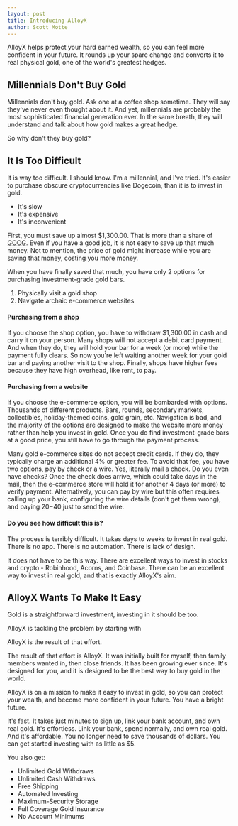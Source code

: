 ```yaml
---
layout: post
title: Introducing AlloyX
author: Scott Motte
---
```


AlloyX helps protect your hard earned wealth, so you can feel more confident in your future. It rounds up your spare change and converts it to real physical gold, one of the world's greatest hedges.

## Millennials Don't Buy Gold

Millennials don't buy gold. Ask one at a coffee shop sometime. They will say they've never even thought about it. And yet, millennials are probably the most sophisticated financial generation ever. In the same breath, they will understand and talk about how gold makes a great hedge.

So why don't they buy gold?

## It Is Too Difficult

It is way too difficult. I should know. I'm a millennial, and I've tried. It's easier to purchase obscure cryptocurrencies like Dogecoin, than it is to invest in gold.

* It's slow
* It's expensive
* It's inconvenient

First, you must save up almost $1,300.00. That is more than a share of <a href="https://www.google.com/search?biw=1089&bih=679&tbm=fin&ei=EeXPW6DFHMW5kwXrwIKIBQ&q=NASDAQ%3A+GOOG&oq=NASDAQ%3A+GOOG&gs_l=finance-immersive.3..81i8k1l2.2403.2790.0.3012.4.4.0.0.0.0.193.193.0j1.1.0....0...1c.1.64.finance-immersive..3.1.193....0.azaMkhfqjX8#scso=_FeXPW8mXGcWckwXazLzIBQ1:0" target="_blank">GOOG</a>. Even if you have a good job, it is not easy to save up that much money. Not to mention, the price of gold might increase while you are saving that money, costing you more money.

When you have finally saved that much, you have only 2 options for purchasing investment-grade gold bars.

1. Physically visit a gold shop
2. Navigate archaic e-commerce websites

#### Purchasing from a shop

If you choose the shop option, you have to withdraw $1,300.00 in cash and carry it on your person. Many shops will not accept a debit card payment. And when they do, they will hold your bar for a week (or more) while the payment fully clears. So now you're left waiting another week for your gold bar and paying another visit to the shop. Finally, shops have higher fees because they have high overhead, like rent, to pay.

#### Purchasing from a website

If you choose the e-commerce option, you will be bombarded with options. Thousands of different products. Bars, rounds, secondary markets, collectibles, holiday-themed coins, gold grain, etc. Navigation is bad, and the majority of the options are designed to make the website more money rather than help you invest in gold. Once you do find investment-grade bars at a good price, you still have to go through the payment process. 

Many gold e-commerce sites do not accept credit cards. If they do, they typically charge an additional 4% or greater fee. To avoid that fee, you have two options, pay by check or a wire. Yes, literally mail a check. Do you even have checks? Once the check does arrive, which could take days in the mail, then the e-commerce store will hold it for another 4 days (or more) to verify payment. Alternatively, you can pay by wire but this often requires calling up your bank, configuring the wire details (don't get them wrong), and paying $20-$40 just to send the wire.

#### Do you see how difficult this is?

The process is terribly difficult. It takes days to weeks to invest in real gold. There is no app. There is no automation. There is lack of design.

It does not have to be this way. There are excellent ways to invest in stocks and crypto - Robinhood, Acorns, and Coinbase. There can be an excellent way to invest in real gold, and that is exactly AlloyX's aim.

## AlloyX Wants To Make It Easy

Gold is a straightforward investment, investing in it should be too.

AlloyX is tackling the problem by starting with 

AlloyX is the result of that effort. 

The result of that effort is AlloyX. It was initially built for myself, then family members wanted in, then close friends. It has been growing ever since. It's designed for you, and it is designed to be the best way to buy gold in the world.

AlloyX is on a mission to make it easy to invest in gold, so you can protect your wealth, and become more confident in your future. You have a bright future.

It's fast. It takes just minutes to sign up, link your bank account, and own real gold. It's effortless. Link your bank, spend normally, and own real gold. And it's affordable. You no longer need to save thousands of dollars. You can get started investing with as little as $5.

You also get:

+ Unlimited Gold Withdraws
+ Unlimited Cash Withdraws
+ Free Shipping
+ Automated Investing
+ Maximum-Security Storage
+ Full Coverage Gold Insurance
+ No Account Minimums
